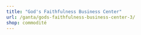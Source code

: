 ```yaml
---
title: "God's Faithfulness Business Center"
url: /ganta/gods-faithfulness-business-center-3/
shop: commodité
---
```

